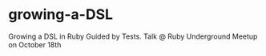 growing-a-DSL
=============

Growing a DSL in Ruby Guided by Tests. Talk @ Ruby Underground Meetup on October 18th